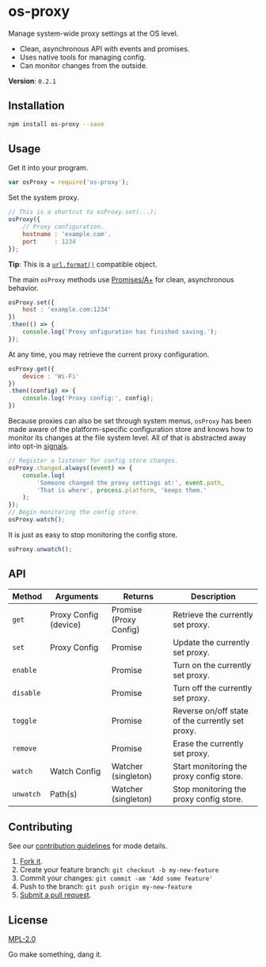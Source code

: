 # os-proxy

Manage system-wide proxy settings at the OS level.

 - Clean, asynchronous API with events and promises.
 - Uses native tools for managing config.
 - Can monitor changes from the outside.

**Version**: `0.2.1`

## Installation
````sh
npm install os-proxy --save
````

## Usage

Get it into your program.
````javascript
var osProxy = require('os-proxy');
````

Set the system proxy.
````javascript
// This is a shortcut to osProxy.set(...);
osProxy({
    // Proxy configuration.
    hostname : 'example.com'.
    port     : 1234
});
````

**Tip**: This is a [`url.format()`](https://nodejs.org/api/url.html#url_url_format_urlobj "API documentation for the url.format method.") compatible object.

The main `osProxy` methods use [Promises/A+](https://promisesaplus.com/ "Specification for the Promises/A+ standard.") for clean, asynchronous behavior.
````javascript
osProxy.set({
    host : 'example.com:1234'
})
.then(() => {
    console.log('Proxy onfiguration has finished saving.');
});
````

At any time, you may retrieve the current proxy configuration.
````javascript
osProxy.get({
    device : 'Wi-Fi'
})
.then((config) => {
    console.log('Proxy config:', config);
})
````

Because proxies can also be set through system menus, `osProxy` has been made aware of the platform-specific configuration store and knows how to monitor its changes at the file system level. All of that is abstracted away into opt-in [signals](https://github.com/millermedeiros/js-signals/wiki/Comparison-between-different-Observer-Pattern-implementations "Documentation for signals.").

````javascript
// Register a listener for config store changes.
osProxy.changed.always((event) => {
    console.log(
        'Someone changed the proxy settings at:', event.path,
        'That is where', process.platform, 'keeps them.'
    );
});
// Begin monitoring the config store.
osProxy.watch();
````

It is just as easy to stop monitoring the config store.
````javascript
osProxy.unwatch();
````

## API
| Method  | Arguments             | Returns                | Description                                      |
|---------|-----------------------|------------------------|--------------------------------------------------|
| `get`     | Proxy Config (device) | Promise (Proxy Config) | Retrieve the currently set proxy.                |
| `set`     | Proxy Config          | Promise                | Update the currently set proxy.                  |
| `enable`  |                       | Promise                | Turn on the currently set proxy.                 |
| `disable` |                       | Promise                | Turn off the currently set proxy.                |
| `toggle`  |                       | Promise                | Reverse on/off state of the currently set proxy. |
| `remove`  |                       | Promise                | Erase the currently set proxy.                   |
| `watch`   | Watch Config          | Watcher (singleton)    | Start monitoring the proxy config store.         |
| `unwatch` | Path(s)               | Watcher (singleton)    | Stop monitoring the proxy config store.          |

## Contributing
See our [contribution guidelines](https://github.com/sholladay/os-proxy/blob/master/CONTRIBUTING.md "The guidelines for being involved in this project.") for mode details.

1. [Fork it](https://github.com/sholladay/os-proxy/fork).
2. Create your feature branch: `git checkout -b my-new-feature`
3. Commit your changes: `git commit -am 'Add some feature'`
4. Push to the branch: `git push origin my-new-feature`
5. [Submit a pull request](https://github.com/sholladay/os-proxy/compare "Submit code to this repo now for review.").

## License
[MPL-2.0](https://github.com/sholladay/os-proxy/blob/master/LICENSE "The license for os-proxy.")

Go make something, dang it.
